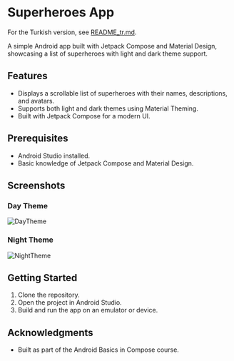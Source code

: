 # Superheroes App

For the Turkish version, see [README_tr.md](README_tr.md).

A simple Android app built with Jetpack Compose and Material Design, showcasing a list of superheroes with light and dark theme support.

## Features
- Displays a scrollable list of superheroes with their names, descriptions, and avatars.
- Supports both light and dark themes using Material Theming.
- Built with Jetpack Compose for a modern UI.

## Prerequisites
- Android Studio installed.
- Basic knowledge of Jetpack Compose and Material Design.

## Screenshots

### Day Theme
![DayTheme](https://github.com/user-attachments/assets/1edd432f-39c0-4126-a389-a2eb3852db02)


### Night Theme
![NightTheme](https://github.com/user-attachments/assets/24ed6302-56e9-4656-a327-9af6d3727489)

## Getting Started
1. Clone the repository.
2. Open the project in Android Studio.
3. Build and run the app on an emulator or device.

## Acknowledgments
- Built as part of the Android Basics in Compose course.
